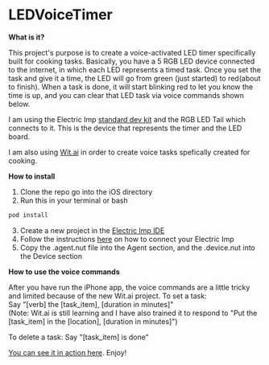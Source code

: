 # LEDVoiceTimer

**What is it?**

This project's purpose is to create a voice-activated LED timer specifically built for cooking tasks.
Basically, you have a 5 RGB LED device connected to the internet, in which each LED represents a timed task.
Once you set the task and give it a time, the LED will go from green (just started) to red(about to finish).
When a task is done, it will start blinking red to let you know the time is up, and you can clear that LED task
via voice commands shown below.

I am using the Electric Imp [standard dev kit](https://electricimp.com/docs/gettingstarted/devkits/) and the RGB LED Tail which connects to it.
This is the device that represents the timer and the LED board.

I am also using [Wit.ai](https://wit.ai/) in order to create voice tasks spefically created for cooking.

**How to install**

1. Clone the repo go into the iOS directory 
2. Run this in your terminal or bash
```bash
pod install
```
3. Create a new project in the [Electric Imp IDE](https://ide.electricimp.com)
4. Follow the instructions [here](https://electricimp.com/docs/gettingstarted/blinkup/) on how to connect your Electric Imp
4. Copy the .agent.nut file into the Agent section, and the .device.nut into the Device section

**How to use the voice commands**

After you have run the iPhone app, the voice commands are a little tricky and limited because of the new Wit.ai project.
To set a task:<br>
Say "[verb] the [task_item], [duration in minutes]" <br>
(Note: Wit.ai is still learning and I have also trained it to respond to "Put the [task_item] in the [location], [duration in minutes]")
  
To delete a task:
Say "[task_item] is done"


[You can see it in action here](https://www.dropbox.com/home?preview=20151201_113307.mp4). Enjoy!

